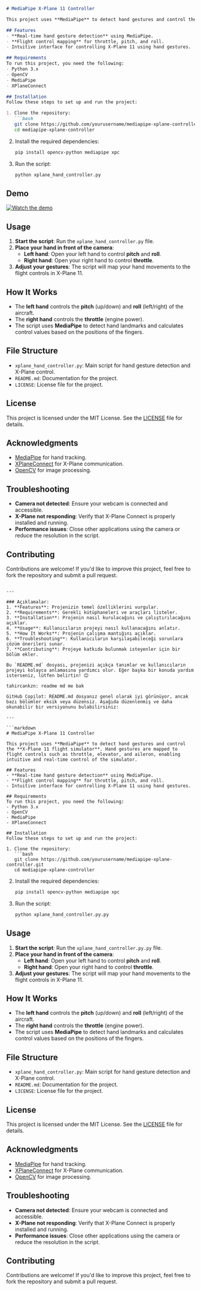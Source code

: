 ```markdown
# MediaPipe X-Plane 11 Controller

This project uses **MediaPipe** to detect hand gestures and control the **X-Plane 11 flight simulator**. Hand gestures are mapped to flight controls such as throttle, elevator, and aileron, enabling intuitive and real-time control of the simulator.

## Features
- **Real-time hand gesture detection** using MediaPipe.
- **Flight control mapping** for throttle, pitch, and roll.
- Intuitive interface for controlling X-Plane 11 using hand gestures.

## Requirements
To run this project, you need the following:
- Python 3.x
- OpenCV
- MediaPipe
- XPlaneConnect

## Installation
Follow these steps to set up and run the project:

1. Clone the repository:
   ```bash
   git clone https://github.com/yourusername/mediapipe-xplane-controller.git
   cd mediapipe-xplane-controller
   ```

2. Install the required dependencies:
   ```bash
   pip install opencv-python mediapipe xpc
   ```

3. Run the script:
   ```bash
   python xplane_hand_controller.py
   ```
## Demo
[![Watch the demo](https://img.youtube.com/vi/mk37UO0KcNg/maxresdefault.jpg)](https://youtu.be/mk37UO0KcNg)

## Usage
1. **Start the script**: Run the `xplane_hand_controller.py` file.
2. **Place your hand in front of the camera**:
   - **Left hand**: Open your left hand to control **pitch** and **roll**.
   - **Right hand**: Open your right hand to control **throttle**.
3. **Adjust your gestures**: The script will map your hand movements to the flight controls in X-Plane 11.

## How It Works
- The **left hand** controls the **pitch** (up/down) and **roll** (left/right) of the aircraft.
- The **right hand** controls the **throttle** (engine power).
- The script uses **MediaPipe** to detect hand landmarks and calculates control values based on the positions of the fingers.

## File Structure
- `xplane_hand_controller.py`: Main script for hand gesture detection and X-Plane control.
- `README.md`: Documentation for the project.
- `LICENSE`: License file for the project.

## License
This project is licensed under the MIT License. See the [LICENSE](LICENSE) file for details.

## Acknowledgments
- [MediaPipe](https://ai.google.dev/edge/mediapipe/solutions/vision/hand_landmarker?hl=tr) for hand tracking.
- [XPlaneConnect](https://github.com/nasa/XPlaneConnect) for X-Plane communication.
- [OpenCV](https://opencv.org/) for image processing.

## Troubleshooting
- **Camera not detected**: Ensure your webcam is connected and accessible.
- **X-Plane not responding**: Verify that X-Plane Connect is properly installed and running.
- **Performance issues**: Close other applications using the camera or reduce the resolution in the script.

## Contributing
Contributions are welcome! If you'd like to improve this project, feel free to fork the repository and submit a pull request.
```

---

### Açıklamalar:
1. **Features**: Projenizin temel özelliklerini vurgular.
2. **Requirements**: Gerekli kütüphaneleri ve araçları listeler.
3. **Installation**: Projenin nasıl kurulacağını ve çalıştırılacağını açıklar.
4. **Usage**: Kullanıcıların projeyi nasıl kullanacağını anlatır.
5. **How It Works**: Projenin çalışma mantığını açıklar.
6. **Troubleshooting**: Kullanıcıların karşılaşabileceği sorunlara çözüm önerileri sunar.
7. **Contributing**: Projeye katkıda bulunmak isteyenler için bir bölüm ekler.

Bu `README.md` dosyası, projenizi açıkça tanımlar ve kullanıcıların projeyi kolayca anlamasına yardımcı olur. Eğer başka bir konuda yardım isterseniz, lütfen belirtin! 😊

tahircankzn: readme md me bak

GitHub Copilot: README.md dosyanız genel olarak iyi görünüyor, ancak bazı bölümler eksik veya düzensiz. Aşağıda düzenlenmiş ve daha okunabilir bir versiyonunu bulabilirsiniz:

---

```markdown
# MediaPipe X-Plane 11 Controller

This project uses **MediaPipe** to detect hand gestures and control the **X-Plane 11 flight simulator**. Hand gestures are mapped to flight controls such as throttle, elevator, and aileron, enabling intuitive and real-time control of the simulator.

## Features
- **Real-time hand gesture detection** using MediaPipe.
- **Flight control mapping** for throttle, pitch, and roll.
- Intuitive interface for controlling X-Plane 11 using hand gestures.

## Requirements
To run this project, you need the following:
- Python 3.x
- OpenCV
- MediaPipe
- XPlaneConnect

## Installation
Follow these steps to set up and run the project:

1. Clone the repository:
   ```bash
   git clone https://github.com/yourusername/mediapipe-xplane-controller.git
   cd mediapipe-xplane-controller
   ```

2. Install the required dependencies:
   ```bash
   pip install opencv-python mediapipe xpc
   ```

3. Run the script:
   ```bash
   python xplane_hand_controller.py.py
   ```

## Usage
1. **Start the script**: Run the `xplane_hand_controller.py.py` file.
2. **Place your hand in front of the camera**:
   - **Left hand**: Open your left hand to control **pitch** and **roll**.
   - **Right hand**: Open your right hand to control **throttle**.
3. **Adjust your gestures**: The script will map your hand movements to the flight controls in X-Plane 11.

## How It Works
- The **left hand** controls the **pitch** (up/down) and **roll** (left/right) of the aircraft.
- The **right hand** controls the **throttle** (engine power).
- The script uses **MediaPipe** to detect hand landmarks and calculates control values based on the positions of the fingers.

## File Structure
- `xplane_hand_controller.py`: Main script for hand gesture detection and X-Plane control.
- `README.md`: Documentation for the project.
- `LICENSE`: License file for the project.

## License
This project is licensed under the MIT License. See the [LICENSE](LICENSE) file for details.

## Acknowledgments
- [MediaPipe](https://mediapipe.dev/) for hand tracking.
- [XPlaneConnect](https://github.com/nasa/XPlaneConnect) for X-Plane communication.
- [OpenCV](https://opencv.org/) for image processing.

## Troubleshooting
- **Camera not detected**: Ensure your webcam is connected and accessible.
- **X-Plane not responding**: Verify that X-Plane Connect is properly installed and running.
- **Performance issues**: Close other applications using the camera or reduce the resolution in the script.

## Contributing
Contributions are welcome! If you'd like to improve this project, feel free to fork the repository and submit a pull request.
```
